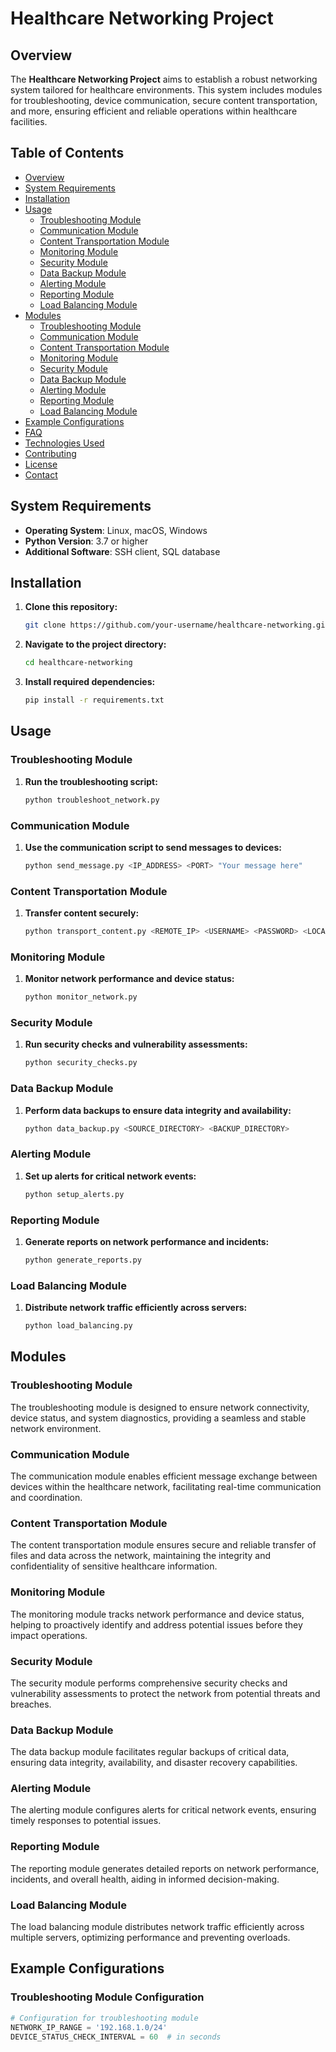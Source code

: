 # Healthcare Networking Project

## Overview
The **Healthcare Networking Project** aims to establish a robust networking system tailored for healthcare environments. This system includes modules for troubleshooting, device communication, secure content transportation, and more, ensuring efficient and reliable operations within healthcare facilities.

## Table of Contents
- [Overview](#overview)
- [System Requirements](#system-requirements)
- [Installation](#installation)
- [Usage](#usage)
  - [Troubleshooting Module](#troubleshooting-module)
  - [Communication Module](#communication-module)
  - [Content Transportation Module](#content-transportation-module)
  - [Monitoring Module](#monitoring-module)
  - [Security Module](#security-module)
  - [Data Backup Module](#data-backup-module)
  - [Alerting Module](#alerting-module)
  - [Reporting Module](#reporting-module)
  - [Load Balancing Module](#load-balancing-module)
- [Modules](#modules)
  - [Troubleshooting Module](#troubleshooting-module)
  - [Communication Module](#communication-module)
  - [Content Transportation Module](#content-transportation-module)
  - [Monitoring Module](#monitoring-module)
  - [Security Module](#security-module)
  - [Data Backup Module](#data-backup-module)
  - [Alerting Module](#alerting-module)
  - [Reporting Module](#reporting-module)
  - [Load Balancing Module](#load-balancing-module)
- [Example Configurations](#example-configurations)
- [FAQ](#faq)
- [Technologies Used](#technologies-used)
- [Contributing](#contributing)
- [License](#license)
- [Contact](#contact)

## System Requirements
- **Operating System**: Linux, macOS, Windows
- **Python Version**: 3.7 or higher
- **Additional Software**: SSH client, SQL database

## Installation
1. **Clone this repository:**
    ```bash
    git clone https://github.com/your-username/healthcare-networking.git
    ```
2. **Navigate to the project directory:**
    ```bash
    cd healthcare-networking
    ```
3. **Install required dependencies:**
    ```bash
    pip install -r requirements.txt
    ```

## Usage
### Troubleshooting Module
1. **Run the troubleshooting script:**
    ```bash
    python troubleshoot_network.py
    ```

### Communication Module
1. **Use the communication script to send messages to devices:**
    ```bash
    python send_message.py <IP_ADDRESS> <PORT> "Your message here"
    ```

### Content Transportation Module
1. **Transfer content securely:**
    ```bash
    python transport_content.py <REMOTE_IP> <USERNAME> <PASSWORD> <LOCAL_FILE> <REMOTE_PATH>
    ```

### Monitoring Module
1. **Monitor network performance and device status:**
    ```bash
    python monitor_network.py
    ```

### Security Module
1. **Run security checks and vulnerability assessments:**
    ```bash
    python security_checks.py
    ```

### Data Backup Module
1. **Perform data backups to ensure data integrity and availability:**
    ```bash
    python data_backup.py <SOURCE_DIRECTORY> <BACKUP_DIRECTORY>
    ```

### Alerting Module
1. **Set up alerts for critical network events:**
    ```bash
    python setup_alerts.py
    ```

### Reporting Module
1. **Generate reports on network performance and incidents:**
    ```bash
    python generate_reports.py
    ```

### Load Balancing Module
1. **Distribute network traffic efficiently across servers:**
    ```bash
    python load_balancing.py
    ```

## Modules
### Troubleshooting Module
The troubleshooting module is designed to ensure network connectivity, device status, and system diagnostics, providing a seamless and stable network environment.

### Communication Module
The communication module enables efficient message exchange between devices within the healthcare network, facilitating real-time communication and coordination.

### Content Transportation Module
The content transportation module ensures secure and reliable transfer of files and data across the network, maintaining the integrity and confidentiality of sensitive healthcare information.

### Monitoring Module
The monitoring module tracks network performance and device status, helping to proactively identify and address potential issues before they impact operations.

### Security Module
The security module performs comprehensive security checks and vulnerability assessments to protect the network from potential threats and breaches.

### Data Backup Module
The data backup module facilitates regular backups of critical data, ensuring data integrity, availability, and disaster recovery capabilities.

### Alerting Module
The alerting module configures alerts for critical network events, ensuring timely responses to potential issues.

### Reporting Module
The reporting module generates detailed reports on network performance, incidents, and overall health, aiding in informed decision-making.

### Load Balancing Module
The load balancing module distributes network traffic efficiently across multiple servers, optimizing performance and preventing overloads.

## Example Configurations
### Troubleshooting Module Configuration
```python
# Configuration for troubleshooting module
NETWORK_IP_RANGE = '192.168.1.0/24'
DEVICE_STATUS_CHECK_INTERVAL = 60  # in seconds

